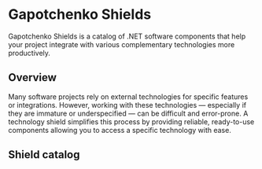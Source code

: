 # Gapotchenko Shields

Gapotchenko Shields is a catalog of .NET software components that help your project integrate with various complementary technologies more productively.

## Overview

Many software projects rely on external technologies for specific features or integrations.
However, working with these technologies — especially if they are immature or underspecified — can be difficult and error-prone.
A technology shield simplifies this process by providing reliable, ready-to-use components allowing you to access a specific technology with ease.

## Shield catalog
